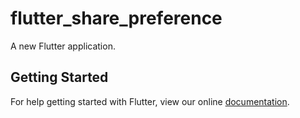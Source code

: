 # flutter_share_preference

A new Flutter application.

## Getting Started

For help getting started with Flutter, view our online
[documentation](https://flutter.io/).
